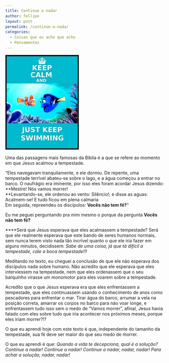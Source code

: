 ```yaml
---
title: Continue a nadar
author: fellipe
layout: post
permalink: /continue-a-nada/
categories:
  - Coisas que eu acho que acho
  - Pensamentos
---
```

[<img class="size-medium wp-image-230 aligncenter" alt="f686a29c512b38f817edea2c45a9210a" src="/img/posts//2014/07/f686a29c512b38f817edea2c45a9210a-233x300.jpg" width="233" height="300" />][1]

Uma das passagens mais famosas da Bíblia é a que se refere ao momento em que Jesus acalmou a tempestade.

&#8220;Eles navegavam tranquilamente, e ele dormiu. De repente, uma tempestade terrível abateu-se sobre o lago, e a água começou a entrar no barco. O naufrágio era iminente, por isso eles foram acordar Jesus dizendo: **Mestre! Nós vamos morrer!  
**<span style="font-size: 1em;">Levantando-se, ele ordenou ao vento: Silêncio!; e disse as aguas: Acalmem-se! E tudo ficou em plena calmaria<br /> </span><span style="font-size: 1em;">Em seguida, repreendeu os discípulos: </span><strong style="font-size: 1em;">Vocês não tem fé?</strong><span style="font-size: 1em;">&#8220;</span>

Eu me peguei perguntando pra mim mesmo o porque da pergunta **Vocês não tem fé?**

****Será que Jesus esperava que eles acalmassem a tempestade? Será que ele realmente esperava que este bando de seres humanos normais, sem nunca terem visto nada tão incrível quanto o que ele iria fazer em alguns minutos, decidissem: *Sabe de uma coisa, já que tá difícil a tempestade, cale a boca tempestade!!!*

Meditando no texto, eu cheguei a conclusão de que ele não esperava dos discípulos nada sobre humano. Não acredito que ele esperava que eles interviessem na tempestade, nem que eles ordenassem que o seu barquinho virasse um monomotor para eles voarem sobre a tempestade.

Acredito que o que Jesus esperava era que eles enfrentassem a tempestade, que eles continuassem usando o conhecimento de anos como pescadores para enfrentar o mar. Tirar água do barco, arrumar a vela na posição correta, amarrar os corpos no barco para não voar longe, e enfrentassem tudo isso sem o medo de &#8220;Vamos morrer&#8221;, afinal, Jesus havia falado com eles sobre tudo que iria acontecer nos próximos meses, porque eles iriam morrer?!?

O que eu aprendi hoje com este texto é que, independente do tamanho da tempestade, sua fé deve ser maior do que seu medo de morrer.

O que eu aprendi é que: *Quando a vida te decepciona, qual é a solução? Continue a nadar! Continue a nadar! Continue a nadar, nadar, nadar! Para achar a solução, nadar, nadar!*

 [1]: /img/posts//2014/07/f686a29c512b38f817edea2c45a9210a.jpg
